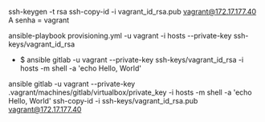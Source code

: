 ssh-keygen -t rsa
ssh-copy-id -i vagrant_id_rsa.pub vagrant@172.17.177.40
A senha = vagrant


ansible-playbook provisioning.yml -u vagrant -i hosts --private-key ssh-keys/vagrant_id_rsa     

* $ 
ansible gitlab -u vagrant --private-key  ssh-keys/vagrant_id_rsa -i hosts -m shell -a 'echo Hello, World'



ansible gitlab -u vagrant --private-key .vagrant/machines/gitlab/virtualbox/private_key  -i hosts -m shell -a 'echo Hello, World'
ssh-copy-id -i ssh-keys/vagrant_id_rsa.pub vagrant@172.17.177.40
